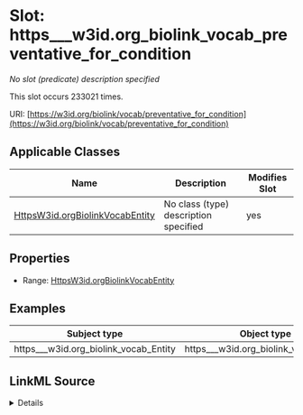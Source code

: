 

# Slot: https___w3id.org_biolink_vocab_preventative_for_condition


_No slot (predicate) description specified_






This slot occurs 233021 times.


URI: [https://w3id.org/biolink/vocab/preventative_for_condition](https://w3id.org/biolink/vocab/preventative_for_condition)



<!-- no inheritance hierarchy -->





## Applicable Classes

| Name | Description | Modifies Slot |
| --- | --- | --- |
| [HttpsW3id.orgBiolinkVocabEntity](../classes/HttpsW3id.orgBiolinkVocabEntity.md) | No class (type) description specified |  yes  |







## Properties

* Range: [HttpsW3id.orgBiolinkVocabEntity](../classes/HttpsW3id.orgBiolinkVocabEntity.md)






## Examples

| Subject type | Object type | Example subject | Example object | Occurrences |
| --- | --- | --- | --- | --- |
| https___w3id.org_biolink_vocab_Entity | https___w3id.org_biolink_vocab_Entity | http://linkedlifedata.com/resource/umls/id/C0000039 | http://linkedlifedata.com/resource/umls/id/C0001511 | 233021 |




## LinkML Source

<details>

```yaml
name: https___w3id.org_biolink_vocab_preventative_for_condition
annotations:
  count:
    tag: count
    value: 233021
description: No slot (predicate) description specified
examples:
- object:
    example_object: http://linkedlifedata.com/resource/umls/id/C0001511
    example_object_type: https___w3id.org_biolink_vocab_Entity
    example_predicate: https://w3id.org/biolink/vocab/preventative_for_condition
    example_subject: http://linkedlifedata.com/resource/umls/id/C0000039
    example_subject_type: https___w3id.org_biolink_vocab_Entity
from_schema: biohealth
rank: 1000
slot_uri: https://w3id.org/biolink/vocab/preventative_for_condition
alias: https___w3id.org_biolink_vocab_preventative_for_condition
domain_of:
- https___w3id.org_biolink_vocab_Entity
range: https___w3id.org_biolink_vocab_Entity

```
</details>